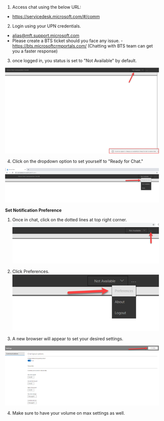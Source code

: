 1. Access chat using the below URL:
- https://servicedesk.microsoft.com/#/comm
2. Login using your UPN credentials.
- alias@mft.support.microsoft.com
- Please create a BTS ticket should you face any issue.
-https://bts.microsoftcrmportals.com/ (Chatting with BTS team can get you a faster response)
3. once logged in, you status is set to "Not Available" by default.

![image.png](/.attachments/image-f5509ed0-51d2-4b3c-ae43-628e2173eec9.png)

4. Click on the dropdown option to set yourself to "Ready for Chat."

![image.png](/.attachments/image-9de696e6-7752-4300-81c0-13e339c6d84a.png)


**Set Notification Preference**

1. Once in chat, click on the dotted lines at top right corner.
![image.png](/.attachments/image-b277d8cb-d253-4a04-90de-026c65acb4ac.png)

2. Click Preferences.
![image.png](/.attachments/image-ca3a6575-a3fd-4ff4-b48b-816e75251cba.png)

3. A new browser will appear to set your desired settings. 

![image.png](/.attachments/image-f2a44ee7-6123-4f6e-aac6-b1e747f40173.png)

4. Make sure to have your volume on max settings as well.


